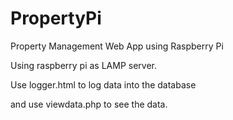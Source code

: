 PropertyPi
==========

Property Management Web App using Raspberry Pi

Using raspberry pi as LAMP server.

Use logger.html to log data into the database

and use viewdata.php to see the data.
